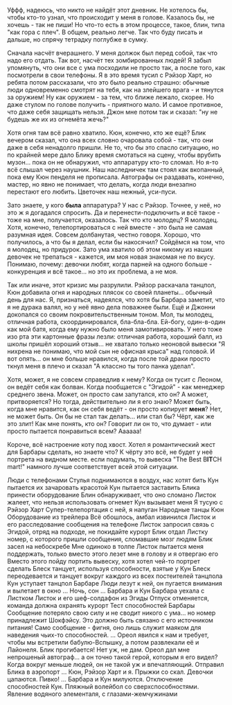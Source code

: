 Уффф, надеюсь, что никто не найдёт этот дневник. Не хотелось бы, чтобы кто-то узнал, что происходит у меня в голове. Казалось бы, не хочешь - так не пиши! Но что-то есть в этом процессе, такое, блин, типа "как гора с плеч". В общем, реально легче. Так что буду писать и дальше, но спрячу тетрадку поглубже в сумку.

Сначала насчёт вчерашнего. У меня должок был перед собой, так что надо его отдать. Так вот, насчёт тех зомбированных людей! Я забыл упомянуть, что они все с ума посходили не просто так, а после того, как посмотрели в свои телефоны. Я в это время тусил с Рэйзор Харт, но ребята потом рассказали, что это было реально страшно: обычные люди одновременно смотрят на тебя, как на злейшего врага - и тянутся за оружием! Ну как оружием - за тем, что ближе лежало, скорее. Но даже стулом по голове получить - приятного мало. И самое противное, что даже себя защищать нельзя. Джон мне потом так и сказал: "ну не будешь же их из огнемёта жечь?"

Хотя огня там всё равно хватило. Кюн, конечно, кто же ещё? Блик вечером сказал, что она всех словно очаровала собой - так, что они даже в себя ненадолго пришли. Не то, что бы это спасло ситуацию, но по крайней мере дало Блику время смотаться на сцену, чтобы врубить музон... пока он не обнаружил, что аппаратуру кто-то сломал. Но я-то всё слышал через наушник. Наш наследничек там стоял как вкопанный, пока ему Кюн пенделя не прописала. Автографы он раздавать, конечно, мастер, но явно не понимает, что делать, когда люди внезапно перестают его любить. Цветочек наш нежный, уси-пуси.

Зато знаете, у кого **была** аппаратура? У нас с Рэйзор. Точнее, у неё, но это ж я догадался спросить. Да и перенести-подключить и всё такое - тоже на мне, получается, оказалось. Так что кто молодец? Я молодец. Хотя, конечно, телепортироваться с ней вместе - это была не самая разумная идея. Совсем долбанутая, честно говоря. Хорошо, что получилось, а что бы я делал, если бы накосячил? Сойдёмся на том, что я молодец, но придурок. Зато ума хватило об этом никому из наших девочек не трепаться - кажется, им моя новая знакомая не по вкусу. Понимаю, почему: девочки любят, когда парней на одного больше - конкуренция и всё такое... но это их проблема, а не моя.

Так или иначе, этот кризис мы разрулили. Рэйзор раскачала танцпол, Кюн добавила огня и народных плясок со своей планеты... обычный день для нас. Я, признаться, надеялся, что хотя бы Барбара заметит, что я не дурака валял, но у неё явно дела поважнее были. Ещё и Джонни докопался со своим покровительственным тоном. Мол, ты молодец, отличная работа, скоординировался, бла-бла-бла. Ей-богу, один-в-один как мой батя, когда ему нужно было меня замотивировать. У него тоже изо рта эти картонные фразы лезли: отличная работа, хороший балл, из школы пришёл хороший отзыв... не хватало только неоновой вывески "Я нихрена не понимаю, что мой сын не офисная крыса" над головой. И вот опять... он мне больше нравился, когда после той драки просто ткнул меня в плечо и сказал "А классно ты того панка уделал".

Хотя, может, я не совсем справедлив к нему? Когда он тусит с Леоном, он ведёт себя как болван. Когда пообщается с "Эгидой" - как менеджер среднего звена. Может, он просто сам запутался, кто он? А может, притворяется? Но тогда, действительно ли я его знаю? Может быть, когда мне нравится, как он себя ведёт - он просто копирует **меня**? Нет, не может быть. Он бы не стал так делать... или стал бы? Чёрт, как же это злит! Как мне понять, кто он? Говорит ли он то, что думает - или просто пытается понравиться всем? Аааааа!

Короче, всё настроение коту под хвост. Хотел я романтический жест для Барбары сделать, но знаете что? К чёрту это всё, не будет у неё портрета на видном месте. если подумать, то вывеска "The Best B**IT**CH mart!" намного лучше соответствует всей этой ситуации.

Люди с телефонами
Стулья поднимаются в воздух, нас хотят бить
Кун пытается их зачаровать красотой
Кун пытается заставить Блика принести оборудование
Блин обнаруживает, что оно сломано
Листок жалеет, что нельзя использовать огнемет
Кун вызывает меня
Я тусую с Рэйзор Харт
Супер-телепортация с ней, я напуган
Народные танцы Кюн
Оборудование из трейлера
Всё обошлось, амбал извинился
Листок и его расследование сообщения на телефоне
Листок запросил связь с Эгидой, отряд на подходе, не покидайте курорт
Блик отдал Листку номер, с которого пришли сообщения, сломавшие мозг людям
Блик засел на небоскребе
Мне одиноко в толпе
Листок пытается меня поддержать, только вместо этого лезет мне в голову и я отвергаю его
Вместо этого пойду портить вывеску, хотя хотел чей-то портрет сделать
Блеск танцует, используя способности, взятые у Кун
Блеск переодевается и танцует вокруг каждого из всех постеителей танцпола
Кун уступает танцпол Барбаре
Люди лезут к ней, он пугается внимания и вылетает в окно
...
Ночь, сон
...
Барбара и Кун
Барбара уехала с Листком
Листок и его шеф-солдафон из Эгиды
Отпуск отменяется, команда должна охранять курорт
Тест способностей Барбары
Сообщение потеряло свою силу и не сводит никого с ума... но номер принадлежит Шокфэйсу. Это должно быть связано с его источником питания! Само сообщение - фигня, оно лишь служит маяком для наведения чьих-то способностей.
...
Ореол явился к нам и требует, чтобы мы встретили бабулю-Вспышку, а потом развлекали её и Лайонеля.
Блик прогибается! Нет уж, не дам.
Ореол дал мне непрошеный автограф... а он точно такой герой, которым я его видел? Когда вокруг меньше людей, он не такой уж и впечатляющий.
Отправил Блика в аэропорт
...
Кюн, Рэйзор Харт и я.
Прыжки со скал.
Девочки цапаются.
Пивко!
...
Барбара и Кун милуются.
Отключение способностей Кун.
Пляжный волейбол со сверхспособностями.
Явление водяного элементаля, с глазами-жемчужинами


